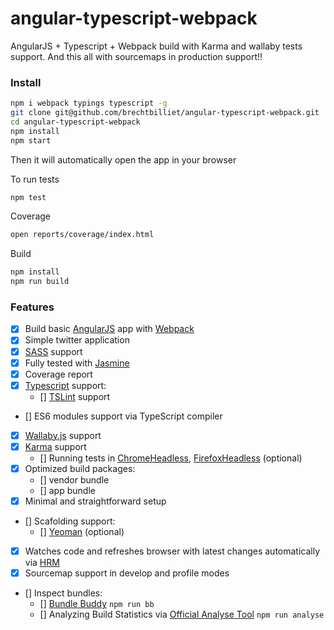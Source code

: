 # angular-typescript-webpack

AngularJS + Typescript + Webpack build with Karma and wallaby tests support.
And this all with sourcemaps in production support!!

### Install

```sh
npm i webpack typings typescript -g
git clone git@github.com/brechtbilliet/angular-typescript-webpack.git
cd angular-typescript-webpack
npm install
npm start
```

Then it will automatically open the app in your browser

To run tests

```sh
npm test
```

Coverage

```sh
open reports/coverage/index.html
```

Build
```sh
npm install
npm run build
```


### Features

- [x] Build basic [AngularJS](https://angularjs.org) app with [Webpack](https://webpack.js.org)
- [x] Simple twitter application
- [x] [SASS](http://sass-lang.com) support
- [x] Fully tested with [Jasmine](https://jasmine.github.io)
- [x] Coverage report
- [x] [Typescript](https://www.typescriptlang.org) support:
  - [] [TSLint](https://palantir.github.io/tslint) support
- [] ES6 modules support via TypeScript compiler
- [x] [Wallaby.js](https://wallabyjs.com) support
- [x] [Karma](https://karma-runner.github.io) support
  - [] Running tests in [ChromeHeadless](https://github.com/karma-runner/karma-chrome-launcher), [FirefoxHeadless](https://github.com/karma-runner/karma-firefox-launcher) (optional)
- [x] Optimized build packages:
  - [] vendor bundle
  - [] app bundle
- [x] Minimal and straightforward setup
- [] Scafolding support:
  - [] [Yeoman](http://yeoman.io) (optional)
- [x] Watches code and refreshes browser with latest changes automatically via [HRM](https://webpack.js.org/guides/hot-module-replacement/)
- [x] Sourcemap support in develop and profile modes
- [] Inspect bundles:
  - [] [Bundle Buddy](https://github.com/samccone/bundle-buddy) `npm run bb`
  - [] Analyzing Build Statistics via [Official Analyse Tool](http://webpack.github.io/analyse/) `npm run analyse`
